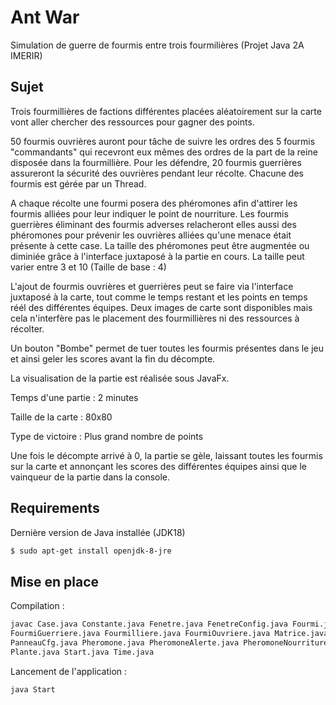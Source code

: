 # Ant War
Simulation de guerre de fourmis entre trois fourmilières (Projet Java 2A IMERIR)

## Sujet

Trois fourmillières de factions différentes placées aléatoirement sur la carte vont aller chercher des ressources pour gagner des points. 

50 fourmis ouvrières auront pour tâche de suivre les ordres des 5 fourmis "commandants" qui recevront eux mêmes des ordres de la part de la reine disposée dans la fourmillière. Pour les défendre, 20 fourmis guerrières assureront la sécurité des ouvrières pendant leur récolte. Chacune des fourmis est gérée par un Thread.

A chaque récolte une fourmi posera des phéromones afin d'attirer les fourmis alliées pour leur indiquer le point de nourriture. Les fourmis guerrières éliminant des fourmis adverses relacheront elles aussi des phéromones pour prévenir les ouvrières alliées qu'une menace était présente à cette case. La taille des phéromones peut être augmentée ou diminiée grâce à l'interface juxtaposé à la partie en cours. La taille peut varier entre 3 et 10 (Taille de base : 4)

L'ajout de fourmis ouvrières et guerrières peut se faire via l'interface juxtaposé à la carte, tout comme le temps restant et les points en temps réél des différentes équipes. Deux images de carte sont disponibles mais cela n'interfère pas le placement des fourmillières ni des ressources à récolter.

Un bouton "Bombe" permet de tuer toutes les fourmis présentes dans le jeu et ainsi geler les scores avant la fin du décompte.

La visualisation de la partie est réalisée sous JavaFx.

Temps d'une partie : 2 minutes

Taille de la carte : 80x80 

Type de victoire : Plus grand nombre de points

Une fois le décompte arrivé à 0, la partie se gèle, laissant toutes les fourmis sur la carte et annonçant les scores des différentes équipes ainsi que le vainqueur de la partie dans la console. 

## Requirements

Dernière version de Java installée (JDK18)

```bash
$ sudo apt-get install openjdk-8-jre
```

## Mise en place

Compilation : 
```bash
javac Case.java Constante.java Fenetre.java FenetreConfig.java Fourmi.java 
FourmiGuerriere.java Fourmilliere.java FourmiOuvriere.java Matrice.java Panneau.java
PanneauCfg.java Pheromone.java PheromoneAlerte.java PheromoneNourriture.java Placement.java
Plante.java Start.java Time.java
```

Lancement de l'application : 
```bash
java Start
```

